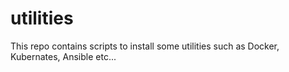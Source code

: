 # utilities

This repo contains scripts to install some utilities such as Docker, Kubernates, Ansible etc...
